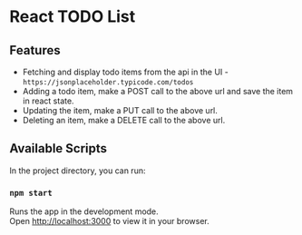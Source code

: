 # React TODO List

## Features

- Fetching and display todo items from the api in the UI - `https://jsonplaceholder.typicode.com/todos`
- Adding a todo item, make a POST call to the above url and save the item in react state.
- Updating the item, make a PUT call to the above url.
- Deleting an item, make a DELETE call to the above url.

## Available Scripts

In the project directory, you can run:

### `npm start`

Runs the app in the development mode.\
Open [http://localhost:3000](http://localhost:3000) to view it in your browser.
